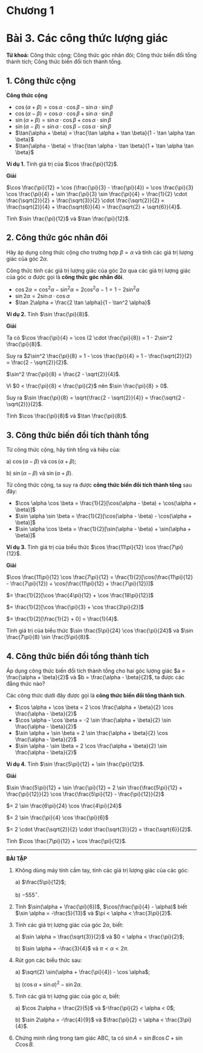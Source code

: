 # Chương 1

# Bài 3. Các công thức lượng giác

**Từ khoá:** Công thức cộng; Công thức góc nhân đôi; Công thức biến đổi tổng thành tích; Công thức biến đổi tích thành tổng.

## 1. Công thức cộng

**Công thức cộng**
*   $\cos(\alpha + \beta) = \cos \alpha \cdot \cos \beta - \sin \alpha \cdot \sin \beta$
*   $\cos(\alpha - \beta) = \cos \alpha \cdot \cos \beta + \sin \alpha \cdot \sin \beta$
*   $\sin(\alpha + \beta) = \sin \alpha \cdot \cos \beta + \cos \alpha \cdot \sin \beta$
*   $\sin(\alpha - \beta) = \sin \alpha \cdot \cos \beta - \cos \alpha \cdot \sin \beta$
*   $\tan(\alpha + \beta) = \frac{\tan \alpha + \tan \beta}{1 - \tan \alpha \tan \beta}$
*   $\tan(\alpha - \beta) = \frac{\tan \alpha - \tan \beta}{1 + \tan \alpha \tan \beta}$

**Ví dụ 1.** Tính giá trị của $\cos \frac{\pi}{12}$.

**Giải**

$\cos \frac{\pi}{12} = \cos (\frac{\pi}{3} - \frac{\pi}{4}) = \cos \frac{\pi}{3} \cos \frac{\pi}{4} + \sin \frac{\pi}{3} \sin \frac{\pi}{4} = \frac{1}{2} \cdot \frac{\sqrt{2}}{2} + \frac{\sqrt{3}}{2} \cdot \frac{\sqrt{2}}{2} = \frac{\sqrt{2}}{4} + \frac{\sqrt{6}}{4} = \frac{\sqrt{2} + \sqrt{6}}{4}$.

Tính $\sin \frac{\pi}{12}$ và $\tan \frac{\pi}{12}$.

## 2. Công thức góc nhân đôi

Hãy áp dụng công thức cộng cho trường hợp $\beta = \alpha$ và tính các giá trị lượng giác của góc $2\alpha$.

Công thức tính các giá trị lượng giác của góc $2\alpha$ qua các giá trị lượng giác của góc $\alpha$ được gọi là **công thức góc nhân đôi**.
*   $\cos 2\alpha = \cos^2 \alpha - \sin^2 \alpha = 2\cos^2 \alpha - 1 = 1 - 2\sin^2 \alpha$
*   $\sin 2\alpha = 2 \sin \alpha \cdot \cos \alpha$
*   $\tan 2\alpha = \frac{2 \tan \alpha}{1 - \tan^2 \alpha}$

**Ví dụ 2.** Tính $\sin \frac{\pi}{8}$.

**Giải**

Ta có $\cos \frac{\pi}{4} = \cos (2 \cdot \frac{\pi}{8}) = 1 - 2\sin^2 \frac{\pi}{8}$.

Suy ra $2\sin^2 \frac{\pi}{8} = 1 - \cos \frac{\pi}{4} = 1 - \frac{\sqrt{2}}{2} = \frac{2 - \sqrt{2}}{2}$.

$\sin^2 \frac{\pi}{8} = \frac{2 - \sqrt{2}}{4}$.

Vì $0 < \frac{\pi}{8} < \frac{\pi}{2}$ nên $\sin \frac{\pi}{8} > 0$.

Suy ra $\sin \frac{\pi}{8} = \sqrt{\frac{2 - \sqrt{2}}{4}} = \frac{\sqrt{2 - \sqrt{2}}}{2}$.


Tính $\cos \frac{\pi}{8}$ và $\tan \frac{\pi}{8}$.

## 3. Công thức biến đổi tích thành tổng

Từ công thức cộng, hãy tính tổng và hiệu của:

a) $\cos(\alpha - \beta)$ và $\cos(\alpha + \beta)$;

b) $\sin(\alpha - \beta)$ và $\sin(\alpha + \beta)$.

Từ công thức cộng, ta suy ra được **công thức biến đổi tích thành tổng** sau đây:
*   $\cos \alpha \cos \beta = \frac{1}{2}[\cos(\alpha - \beta) + \cos(\alpha + \beta)]$
*   $\sin \alpha \sin \beta = \frac{1}{2}[\cos(\alpha - \beta) - \cos(\alpha + \beta)]$
*   $\sin \alpha \cos \beta = \frac{1}{2}[\sin(\alpha - \beta) + \sin(\alpha + \beta)]$

**Ví dụ 3.** Tính giá trị của biểu thức $\cos \frac{11\pi}{12} \cos \frac{7\pi}{12}$.

**Giải**

$\cos \frac{11\pi}{12} \cos \frac{7\pi}{12} = \frac{1}{2}[\cos(\frac{11\pi}{12} - \frac{7\pi}{12}) + \cos(\frac{11\pi}{12} + \frac{7\pi}{12})]$

$= \frac{1}{2}[\cos \frac{4\pi}{12} + \cos \frac{18\pi}{12}]$

$= \frac{1}{2}[\cos \frac{\pi}{3} + \cos \frac{3\pi}{2}]$

$= \frac{1}{2}[\frac{1}{2} + 0] = \frac{1}{4}$.

Tính giá trị của biểu thức $\sin \frac{5\pi}{24} \cos \frac{\pi}{24}$ và $\sin \frac{7\pi}{8} \sin \frac{5\pi}{8}$.

## 4. Công thức biến đổi tổng thành tích

Áp dụng công thức biến đổi tích thành tổng cho hai góc lượng giác $a = \frac{\alpha + \beta}{2}$ và $b = \frac{\alpha - \beta}{2}$, ta được các đẳng thức nào?

Các công thức dưới đây được gọi là **công thức biến đổi tổng thành tích**.
*   $\cos \alpha + \cos \beta = 2 \cos \frac{\alpha + \beta}{2} \cos \frac{\alpha - \beta}{2}$
*   $\cos \alpha - \cos \beta = -2 \sin \frac{\alpha + \beta}{2} \sin \frac{\alpha - \beta}{2}$
*   $\sin \alpha + \sin \beta = 2 \sin \frac{\alpha + \beta}{2} \cos \frac{\alpha - \beta}{2}$
*   $\sin \alpha - \sin \beta = 2 \cos \frac{\alpha + \beta}{2} \sin \frac{\alpha - \beta}{2}$

**Ví dụ 4.** Tính $\sin \frac{5\pi}{12} + \sin \frac{\pi}{12}$.

**Giải**

$\sin \frac{5\pi}{12} + \sin \frac{\pi}{12} = 2 \sin \frac{\frac{5\pi}{12} + \frac{\pi}{12}}{2} \cos \frac{\frac{5\pi}{12} - \frac{\pi}{12}}{2}$

$= 2 \sin \frac{6\pi}{24} \cos \frac{4\pi}{24}$

$= 2 \sin \frac{\pi}{4} \cos \frac{\pi}{6}$

$= 2 \cdot \frac{\sqrt{2}}{2} \cdot \frac{\sqrt{3}}{2} = \frac{\sqrt{6}}{2}$.

Tính $\cos \frac{7\pi}{12} + \cos \frac{\pi}{12}$.

---

**BÀI TẬP**

1.  Không dùng máy tính cầm tay, tính các giá trị lượng giác của các góc:

    a) $\frac{5\pi}{12}$;

    b) $-555^\circ$.
2.  Tính $\sin(\alpha + \frac{\pi}{6})$, $\cos(\frac{\pi}{4} - \alpha)$ biết $\sin \alpha = -\frac{5}{13}$ và $\pi < \alpha < \frac{3\pi}{2}$.
3.  Tính các giá trị lượng giác của góc $2\alpha$, biết:

    a) $\sin \alpha = \frac{\sqrt{3}}{2}$ và $0 < \alpha < \frac{\pi}{2}$;

    b) $\sin \alpha = -\frac{3}{4}$ và $\pi < \alpha < 2\pi$.
4.  Rút gọn các biểu thức sau:

    a) $\sqrt{2} \sin(\alpha + \frac{\pi}{4}) - \cos \alpha$;

    b) $(\cos \alpha + \sin \alpha)^2 - \sin 2\alpha$.
5.  Tính các giá trị lượng giác của góc $\alpha$, biết:

    a) $\cos 2\alpha = \frac{2}{5}$ và $-\frac{\pi}{2} < \alpha < 0$;

    b) $\sin 2\alpha = -\frac{4}{9}$ và $\frac{\pi}{2} < \alpha < \frac{3\pi}{4}$.
6.  Chứng minh rằng trong tam giác ABC, ta có $\sin A = \sin B \cos C + \sin C \cos B$.
